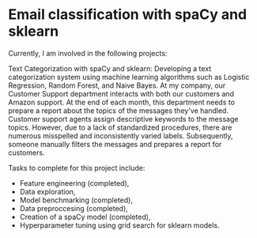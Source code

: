 # Email classification with spaCy and sklearn
Currently, I am involved in the following projects:

Text Categorization with spaCy and sklearn:
Developing a text categorization system using machine learning algorithms such as Logistic Regression, Random Forest, and Naive Bayes.
At my company, our Customer Support department interacts with both our customers and Amazon support. At the end of each month, this department needs to prepare a report about the topics of the messages they've handled. Customer support agents assign descriptive keywords to the message topics. However, due to a lack of standardized procedures, there are numerous misspelled and inconsistently varied labels. Subsequently, someone manually filters the messages and prepares a report for customers.
 
Tasks to complete for this project include:
- Feature engineering (completed),
- Data exploration,
- Model benchmarking (completed),
- Data preproccesing (completed),
- Creation of a spaCy model (completed),
- Hyperparameter tuning using grid search for sklearn models.
